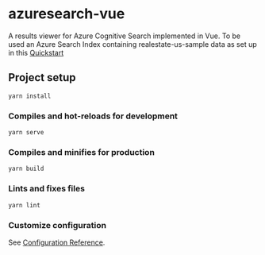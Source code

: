 # azuresearch-vue

A results viewer for Azure Cognitive Search implemented in Vue.
To be used an Azure Search Index containing realestate-us-sample data as set up in this [Quickstart](https://docs.microsoft.com/en-us/azure/search/search-get-started-portal)

## Project setup
```
yarn install
```

### Compiles and hot-reloads for development
```
yarn serve
```

### Compiles and minifies for production
```
yarn build
```

### Lints and fixes files
```
yarn lint
```

### Customize configuration
See [Configuration Reference](https://cli.vuejs.org/config/).
